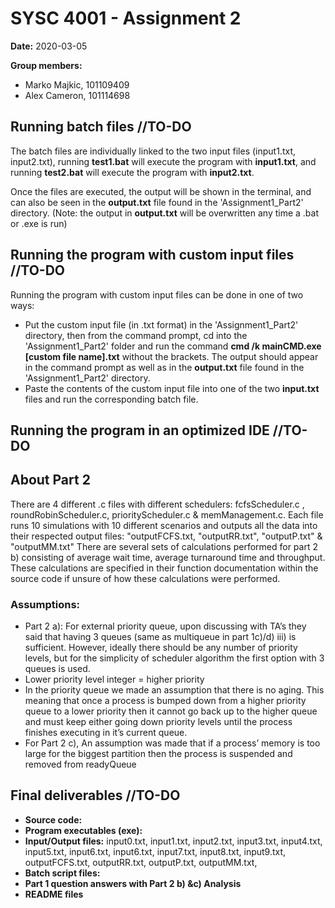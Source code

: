 # SYSC 4001 - Assignment 2

**Date:** 2020-03-05

**Group members:**
- Marko Majkic, 101109409  
- Alex Cameron, 101114698

## Running batch files //TO-DO

The batch files are individually linked to the two input files (input1.txt, input2.txt), running **test1.bat** will execute the program with **input1.txt**, and running **test2.bat** will execute the program with **input2.txt**. 

Once the files are executed, the output will be shown in the terminal, and can also be seen in the **output.txt** file found in the 'Assignment1_Part2' directory. (Note: the output in **output.txt** will be overwritten any time a .bat or .exe is run)

## Running the program with custom input files //TO-DO

Running the program with custom input files can be done in one of two ways:

-   Put the custom input file (in .txt format) in the 'Assignment1_Part2' directory, then from the command prompt, cd into the 'Assignment1_Part2' folder and run the command **cmd /k mainCMD.exe [custom file name].txt** without the brackets. The output should appear in the command prompt as well as in the **output.txt** file found in the 'Assignment1_Part2' directory.
-   Paste the contents of the custom input file into one of the two **input.txt** files and run the corresponding batch file.

## Running the program in an optimized IDE //TO-DO


## About Part 2
There are 4 different .c files with different schedulers: fcfsScheduler.c , roundRobinScheduler.c, priorityScheduler.c & memManagement.c. 
Each file runs 10 simulations with 10 different scenarios and outputs all the data into their respected output files: "outputFCFS.txt, "outputRR.txt", "outputP.txt" & "outputMM.txt"
There are several sets of calculations performed for part 2 b) consisting of average wait time, average turnaround time and throughput. These calculations are specified in their function documentation within the source code if unsure of how these calculations were performed. 

### Assumptions:
- Part 2 a): For external priority queue, upon discussing with TA’s they said that having 3 queues (same as multiqueue in part 1c)/d) iii) is sufficient. However, ideally there should be any number of priority levels, but for the simplicity of scheduler algorithm the first option with 3 queues is used.
- Lower priority level integer = higher priority
- In the priority queue we made an assumption that there is no aging. This meaning that once a process is bumped down from a higher priority queue to a lower priority then it cannot go back up to the higher queue and must keep either going down priority levels until the process finishes executing in it’s current queue.
- For Part 2 c), An assumption was made that if a process’ memory is too large for the biggest partition then the process is suspended and removed from readyQueue


## Final deliverables //TO-DO
- **Source code:** 
- **Program executables (exe):** 
- **Input/Output files:** input0.txt, input1.txt, input2.txt, input3.txt, input4.txt, input5.txt, input6.txt, input6.txt, input7.txt, input8.txt, input9.txt, outputFCFS.txt, outputRR.txt, outputP.txt, outputMM.txt, 
- **Batch script files:** 
- **Part 1 question answers with Part 2 b) &c) Analysis**
- **README files**
